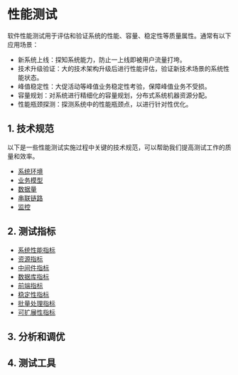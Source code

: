 # 性能测试<!-- omit in toc -->

软件性能测试用于评估和验证系统的性能、容量、稳定性等质量属性。通常有以下应用场景：

- 新系统上线：探知系统能力，防止一上线即被用户流量打垮。
- 技术升级验证：大的技术架构升级后进行性能评估，验证新技术场景的系统性能状态。
- 峰值稳定性：大促活动等峰值业务稳定性考验，保障峰值业务不受损。
- 容量规划：对系统进行精细化的容量规划，分布式系统机器资源分配。
- 性能瓶颈探测：探测系统中的性能瓶颈点，以进行针对性优化。

## 1. 技术规范

以下是一些性能测试实施过程中关键的技术规范，可以帮助我们提高测试工作的质量和效率。

- [系统环境](./1.技术规范/1.1.系统环境.md)
- [业务模型](./1.技术规范/1.2.业务模型.md)
- [数据量](./1.技术规范/1.3.数据量.md)
- [串联链路](./1.技术规范/1.4.串联链路.md)
- [监控](./1.技术规范/1.5.监控.md)

## 2. 测试指标

- [系统性能指标](./2.测试指标/2.1.系统性能指标.md)
- [资源指标](./2.测试指标/2.2.资源指标.md)
- [中间件指标](./2.测试指标/2.3.中间件指标.md)
- [数据库指标](./2.测试指标/2.4.数据库指标.md)
- [前端指标](./2.测试指标/2.5.前端指标.md)
- [稳定性指标](./2.测试指标/2.6.稳定性指标.md)
- [批量处理指标](./2.测试指标/2.7.批量处理指标.md)
- [可扩展性指标](./2.测试指标/2.8.可扩展性指标.md)

## 3. 分析和调优

## 4. 测试工具
